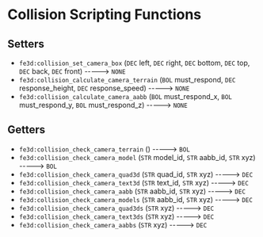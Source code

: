 # Collision Scripting Functions

## Setters

- `fe3d:collision_set_camera_box` (`DEC` left, `DEC` right, `DEC` bottom, `DEC` top, `DEC` back, `DEC` front) -----> `NONE`
- `fe3d:collision_calculate_camera_terrain` (`BOL` must_respond, `DEC` response_height, `DEC` response_speed) -----> `NONE`
- `fe3d:collision_calculate_camera_aabb` (`BOL` must_respond_x, `BOL` must_respond_y, `BOL` must_respond_z) -----> `NONE`

## Getters

- `fe3d:collision_check_camera_terrain` () -----> `BOL`
- `fe3d:collision_check_camera_model` (`STR` model_id, `STR` aabb_id, `STR` xyz) -----> `BOL`
- `fe3d:collision_check_camera_quad3d` (`STR` quad_id, `STR` xyz) -----> `DEC`
- `fe3d:collision_check_camera_text3d` (`STR` text_id, `STR` xyz) -----> `DEC`
- `fe3d:collision_check_camera_aabb` (`STR` aabb_id, `STR` xyz) -----> `DEC`
- `fe3d:collision_check_camera_models` (`STR` aabb_id, `STR` xyz) -----> `DEC`
- `fe3d:collision_check_camera_quad3ds` (`STR` xyz) -----> `DEC`
- `fe3d:collision_check_camera_text3ds` (`STR` xyz) -----> `DEC`
- `fe3d:collision_check_camera_aabbs` (`STR` xyz) -----> `DEC`
